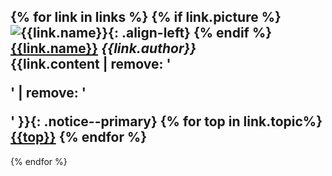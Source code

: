 {% for link in links %}
     {% if link.picture %}
![{{link.name}}]({{link.picture}}){: .align-left} {% endif %}
<i class="{{site.data.icons[link.type].fa}}" aria-hidden="true"></i>
[**{{link.name}}**]({{link.link}}) *{{link.author}}*
<br/> 
{{link.content | remove: '<p>' | remove: '</p>' }}{: .notice--primary}
{% for top in link.topic%}<a href="#" class="btn btn--primary"><i class="fas fa-tags"></i>{{top}}</a>
{% endfor %}
---
{% endfor %}